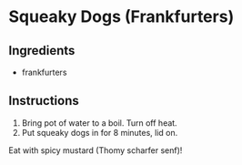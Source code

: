 # Squeaky Dogs (Frankfurters)

## Ingredients

- frankfurters

## Instructions

1. Bring pot of water to a boil. Turn off heat. 
2. Put squeaky dogs in for 8 minutes, lid on. 

Eat with spicy mustard (Thomy scharfer senf)!
